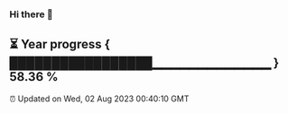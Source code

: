 ### Hi there 👋
⏳ Year progress { █████████████████▁▁▁▁▁▁▁▁▁▁▁▁▁ } 58.36 %
---
⏰ Updated on Wed, 02 Aug 2023 00:40:10 GMT

